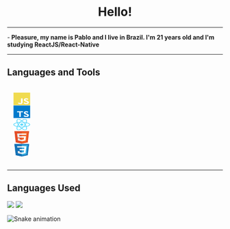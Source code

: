 <h1 align="center"> Hello!</h1>

<hr>

-<strong> Pleasure, my name is Pablo and I live in Brazil. I'm 21 years old and I'm studying ReactJS/React-Native</strong>

<hr>

<h2> <strong> Languages and Tools </strong> </h2>
<code>
  <img align="center" alt="Pablo-logo-Js" height="30" width="40" src="https://raw.githubusercontent.com/devicons/devicon/master/icons/javascript/javascript-plain.svg">
  <img align="center" alt="Pablo-logo-Ts" height="30" width="40" src="https://raw.githubusercontent.com/devicons/devicon/master/icons/typescript/typescript-plain.svg">
  <img align="center" alt="Pablo-logo-React" height="30" width="40" src="https://raw.githubusercontent.com/devicons/devicon/master/icons/react/react-original.svg">
  <img align="center" alt="Pablo-logo-HTML" height="30" width="40" src="https://raw.githubusercontent.com/devicons/devicon/master/icons/html5/html5-original.svg">
  <img align="center" alt="Pablo-logo-CSS" height="30" width="40" src="https://raw.githubusercontent.com/devicons/devicon/master/icons/css3/css3-original.svg">
  
  
</code>

<hr>
<h2> <strong> Languages Used </strong> </h2>

 <img height="180em" src="https://github-readme-stats.vercel.app/api?username=pablokaliel&show_icons=true&theme=tokyonight&include_all_commits=true&count_private=true"/>
 <img height="180em" src="https://github-readme-stats.vercel.app/api/top-langs/?username=pablokaliel&layout=compact&langs_count=7&theme=tokyonight"/>
</div>

 ![Snake animation](https://github.com/pablokaliel/pablokaliel/blob/output/github-contribution-grid-snake.svg)

